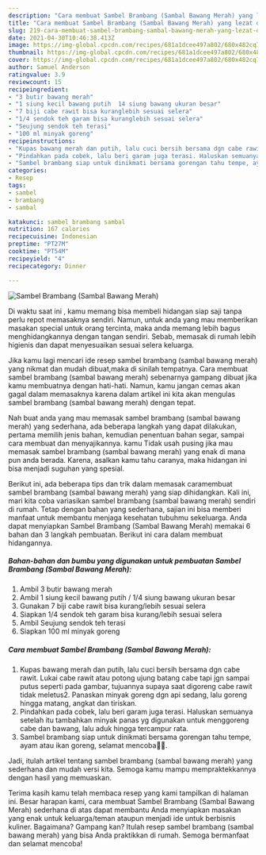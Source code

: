 ```yaml
---
description: "Cara membuat Sambel Brambang (Sambal Bawang Merah) yang lezat dan Mudah Dibuat"
title: "Cara membuat Sambel Brambang (Sambal Bawang Merah) yang lezat dan Mudah Dibuat"
slug: 219-cara-membuat-sambel-brambang-sambal-bawang-merah-yang-lezat-dan-mudah-dibuat
date: 2021-04-30T10:46:38.413Z
image: https://img-global.cpcdn.com/recipes/681a1dcee497a802/680x482cq70/sambel-brambang-sambal-bawang-merah-foto-resep-utama.jpg
thumbnail: https://img-global.cpcdn.com/recipes/681a1dcee497a802/680x482cq70/sambel-brambang-sambal-bawang-merah-foto-resep-utama.jpg
cover: https://img-global.cpcdn.com/recipes/681a1dcee497a802/680x482cq70/sambel-brambang-sambal-bawang-merah-foto-resep-utama.jpg
author: Samuel Anderson
ratingvalue: 3.9
reviewcount: 15
recipeingredient:
- "3 butir bawang merah"
- "1 siung kecil bawang putih  14 siung bawang ukuran besar"
- "7 biji cabe rawit bisa kuranglebih sesuai selera"
- "1/4 sendok teh garam bisa kuranglebih sesuai selera"
- "Seujung sendok teh terasi"
- "100 ml minyak goreng"
recipeinstructions:
- "Kupas bawang merah dan putih, lalu cuci bersih bersama dgn cabe rawit. Lukai cabe rawit atau potong ujung batang cabe tapi jgn sampai putus seperti pada gambar, tujuannya supaya saat digoreng cabe rawit tidak meletus2. Panaskan minyak goreng dgn api sedang, lalu goreng hingga matang, angkat dan tiriskan."
- "Pindahkan pada cobek, lalu beri garam juga terasi. Haluskan semuanya setelah itu tambahkan minyak panas yg digunakan untuk menggoreng cabe dan bawang, lalu aduk hingga tercampur rata."
- "Sambel brambang siap untuk dinikmati bersama gorengan tahu tempe, ayam atau ikan goreng, selamat mencoba🙏🥰."
categories:
- Resep
tags:
- sambel
- brambang
- sambal

katakunci: sambel brambang sambal 
nutrition: 167 calories
recipecuisine: Indonesian
preptime: "PT27M"
cooktime: "PT54M"
recipeyield: "4"
recipecategory: Dinner

---
```



![Sambel Brambang (Sambal Bawang Merah)](https://img-global.cpcdn.com/recipes/681a1dcee497a802/680x482cq70/sambel-brambang-sambal-bawang-merah-foto-resep-utama.jpg)

Di waktu  saat ini , kamu memang bisa membeli hidangan siap saji tanpa perlu repot memasaknya sendiri. Namun, untuk anda yang mau memberikan masakan special untuk orang tercinta, maka anda memang lebih bagus menghidangkannya dengan tangan sendiri. Sebab, memasak di rumah lebih higienis dan dapat menyesuaikan sesuai selera keluarga.

Jika kamu lagi mencari ide resep sambel brambang (sambal bawang merah) yang nikmat dan mudah dibuat,maka di sinilah tempatnya. Cara membuat sambel brambang (sambal bawang merah)  sebenarnya gampang dibuat jika kamu membuatnya dengan hati-hati. Namun, kamu jangan cemas akan gagal dalam memasaknya 
karena dalam artikel ini kita akan mengulas sambel brambang (sambal bawang merah) dengan tepat.  



Nah buat anda yang mau memasak sambel brambang (sambal bawang merah) yang sederhana, ada beberapa langkah yang dapat dilakukan, pertama memilih jenis bahan, kemudian penentuan bahan segar, sampai cara membuat dan menyajikannya. kamu Tidak usah pusing jika mau memasak sambel brambang (sambal bawang merah) yang enak di mana pun anda berada. Karena, asalkan kamu  tahu caranya, maka hidangan ini bisa menjadi suguhan yang spesial.

Berikut ini, ada beberapa tips dan trik dalam memasak caramembuat sambel brambang (sambal bawang merah) yang siap dihidangkan. Kali ini, mari kita coba variasikan sambel brambang (sambal bawang merah) sendiri di rumah. Tetap dengan bahan yang sederhana, sajian ini bisa memberi manfaat untuk membantu menjaga kesehatan tubuhmu sekeluarga. Anda dapat menyiapkan Sambel Brambang (Sambal Bawang Merah) memakai 6 bahan dan 3 langkah pembuatan. Berikut ini cara dalam membuat hidangannya.

<!--inarticleads1-->

##### Bahan-bahan dan bumbu yang digunakan untuk pembuatan Sambel Brambang (Sambal Bawang Merah):

1. Ambil 3 butir bawang merah
1. Ambil 1 siung kecil bawang putih / 1/4 siung bawang ukuran besar
1. Gunakan 7 biji cabe rawit bisa kurang/lebih sesuai selera
1. Siapkan 1/4 sendok teh garam bisa kurang/lebih sesuai selera
1. Ambil Seujung sendok teh terasi
1. Siapkan 100 ml minyak goreng




<!--inarticleads2-->

##### Cara membuat Sambel Brambang (Sambal Bawang Merah):

1. Kupas bawang merah dan putih, lalu cuci bersih bersama dgn cabe rawit. Lukai cabe rawit atau potong ujung batang cabe tapi jgn sampai putus seperti pada gambar, tujuannya supaya saat digoreng cabe rawit tidak meletus2. Panaskan minyak goreng dgn api sedang, lalu goreng hingga matang, angkat dan tiriskan.
1. Pindahkan pada cobek, lalu beri garam juga terasi. Haluskan semuanya setelah itu tambahkan minyak panas yg digunakan untuk menggoreng cabe dan bawang, lalu aduk hingga tercampur rata.
1. Sambel brambang siap untuk dinikmati bersama gorengan tahu tempe, ayam atau ikan goreng, selamat mencoba🙏🥰.




Jadi, itulah artikel tentang  sambel brambang (sambal bawang merah)  yang sederhana dan mudah versi kita. Semoga kamu mampu mempraktekkannya dengan hasil yang memuaskan. 

Terima kasih kamu telah membaca resep yang kami tampilkan di halaman ini. Besar harapan kami, cara membuat  Sambel Brambang (Sambal Bawang Merah) sederhana di atas dapat membantu Anda menyiapkan masakan yang enak untuk keluarga/teman ataupun menjadi ide untuk berbisnis kuliner. Bagaimana? Gampang kan? Itulah resep sambel brambang (sambal bawang merah) yang bisa Anda praktikkan di rumah. Semoga bermanfaat dan selamat mencoba!

